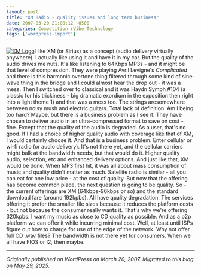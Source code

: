 ```yaml
---
layout: post
title: "XM Radio - quality issues and long term business"
date: 2007-03-20 21:08:12 -0500
categories: Competition rVibe Technology
tags: ['wordpress-import']
---
```


[![XM Logo](http://meansofproduction.wordpress.com/wp-content/uploads/2007/03/xm_logo.thumbnail.gif)](http://meansofproduction.wordpress.com/wp-content/uploads/2007/03/xm_logo.gif "XM Logo")I like XM (or Sirius) as a concept (audio delivery virtually anywhere). I actually like using it and have it in my car. But the quality of the audio drives me nuts. It's like listening to 64Kbps MP3s - and it might be that level of compression. They were playing Avril Levigne's _Complicated_ and there is this harmonic overtone thing filtered through some kind of sine-wave thing in the bridge and I could almost hear the drop out - it was a mess. Then I switched over to classical and it was Haydn Symph #104 (a classic for his trickiness - big dramatic exordium in the exposition then right into a light theme 1) and that was a mess too. The strings aresomewhere between noisy mush and electric guitars. Total lack of definition. Am I being too hard? Maybe, but there is a business problem as I see it. They have chosen to deliver audio in an ultra-compressed format to save on cost - fine. Except that the quality of the audio is degraded. As a user, that's no good. If I had a choice of higher quality audio with coverage like that of XM, I would certainly choose it. And that is a business problem. Enter cellular or wi-fi radio (or audio delivery). It's not there yet, and the cellular carriers might balk at the bandwidth needs, but that would do it. Higher quality audio, selection, etc and enhanced delivery options. And just like that, XM would be done. When MP3 first hit, it was all about mass consumption of music and quality didn't matter as much. Satellite radio is similar - all you can eat for one low price - at the cost of quality. But now that the offering has become common place, the next question is going to be quality. So - the current offerings are XM (64kbps-96kbps or so) and the standard download fare (around 192kpbs). All have quality degradation. The services offering it prefer the smaller file sizes because it reduces the platform costs - but not because the consumer really wants it. That's why we're offering 320kpbs. I want my music as close to CD quality as possible. And as a p2p platform we can offer it while incurring minimal cost. Well, at least until ISPs figure out how to charge for use of the edge of the network. Why not offer full CD .wav files? The bandwidth is not there yet for consumers. When we all have FIOS or I2, then maybe.

---

*Originally published on WordPress on March 20, 2007. Migrated to this blog on May 29, 2025.*

